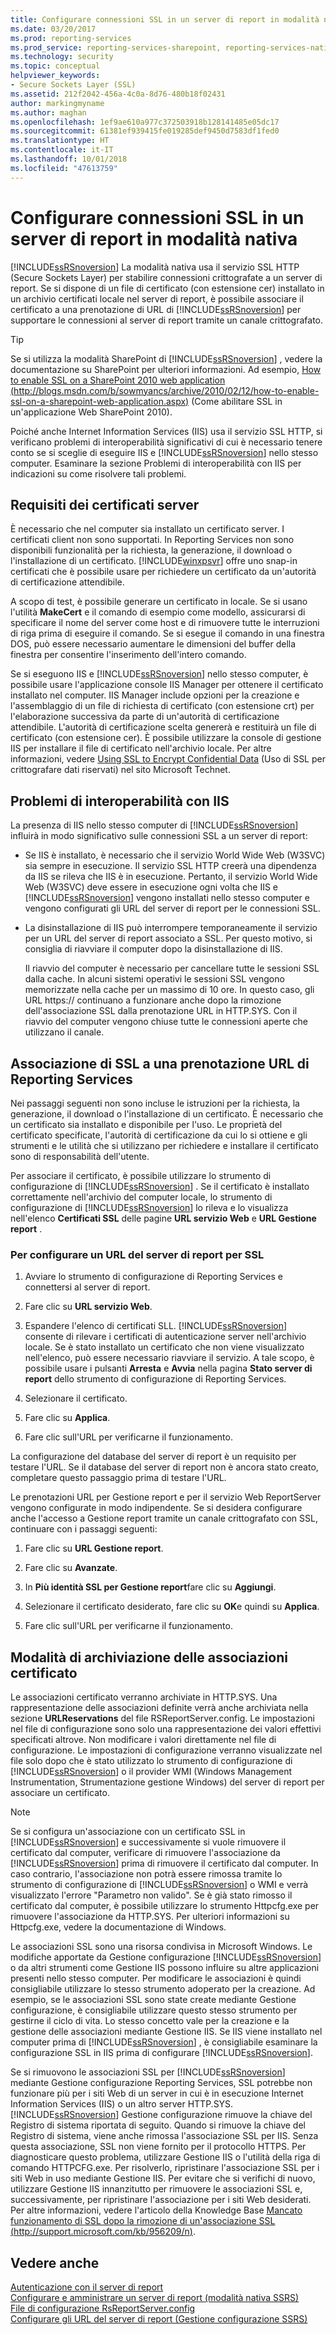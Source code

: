 ```yaml
---
title: Configurare connessioni SSL in un server di report in modalità nativa | Microsoft Docs
ms.date: 03/20/2017
ms.prod: reporting-services
ms.prod_service: reporting-services-sharepoint, reporting-services-native
ms.technology: security
ms.topic: conceptual
helpviewer_keywords:
- Secure Sockets Layer (SSL)
ms.assetid: 212f2042-456a-4c0a-8d76-480b18f02431
author: markingmyname
ms.author: maghan
ms.openlocfilehash: 1ef9ae610a977c372503918b128141485e05dc17
ms.sourcegitcommit: 61381ef939415fe019285def9450d7583df1fed0
ms.translationtype: HT
ms.contentlocale: it-IT
ms.lasthandoff: 10/01/2018
ms.locfileid: "47613759"
---
```

# <a name="configure-ssl-connections-on-a-native-mode-report-server"></a>Configurare connessioni SSL in un server di report in modalità nativa
  [!INCLUDE[ssRSnoversion](../../includes/ssrsnoversion-md.md)] La modalità nativa usa il servizio SSL HTTP (Secure Sockets Layer) per stabilire connessioni crittografate a un server di report. Se si dispone di un file di certificato (con estensione cer) installato in un archivio certificati locale nel server di report, è possibile associare il certificato a una prenotazione di URL di [!INCLUDE[ssRSnoversion](../../includes/ssrsnoversion-md.md)] per supportare le connessioni al server di report tramite un canale crittografato.  
  
> [!TIP]  
>  Se si utilizza la modalità SharePoint di [!INCLUDE[ssRSnoversion](../../includes/ssrsnoversion-md.md)] , vedere la documentazione su SharePoint per ulteriori informazioni. Ad esempio, [How to enable SSL on a SharePoint 2010 web application (http://blogs.msdn.com/b/sowmyancs/archive/2010/02/12/how-to-enable-ssl-on-a-sharepoint-web-application.aspx)](http://blogs.msdn.com/b/sowmyancs/archive/2010/02/12/how-to-enable-ssl-on-a-sharepoint-web-application.aspx) (Come abilitare SSL in un'applicazione Web SharePoint 2010).  
  
 Poiché anche Internet Information Services (IIS) usa il servizio SSL HTTP, si verificano problemi di interoperabilità significativi di cui è necessario tenere conto se si sceglie di eseguire IIS e [!INCLUDE[ssRSnoversion](../../includes/ssrsnoversion-md.md)] nello stesso computer. Esaminare la sezione Problemi di interoperabilità con IIS per indicazioni su come risolvere tali problemi.  
  
## <a name="server-certificate-requirements"></a>Requisiti dei certificati server  
 È necessario che nel computer sia installato un certificato server. I certificati client non sono supportati. In Reporting Services non sono disponibili funzionalità per la richiesta, la generazione, il download o l'installazione di un certificato. [!INCLUDE[winxpsvr](../../includes/winxpsvr-md.md)] offre uno snap-in certificati che è possibile usare per richiedere un certificato da un'autorità di certificazione attendibile.  
  
 A scopo di test, è possibile generare un certificato in locale. Se si usano l'utilità **MakeCert** e il comando di esempio come modello, assicurarsi di specificare il nome del server come host e di rimuovere tutte le interruzioni di riga prima di eseguire il comando. Se si esegue il comando in una finestra DOS, può essere necessario aumentare le dimensioni del buffer della finestra per consentire l'inserimento dell'intero comando.  
  
 Se si eseguono IIS e [!INCLUDE[ssRSnoversion](../../includes/ssrsnoversion-md.md)] nello stesso computer, è possibile usare l'applicazione console IIS Manager per ottenere il certificato installato nel computer. IIS Manager include opzioni per la creazione e l'assemblaggio di un file di richiesta di certificato (con estensione crt) per l'elaborazione successiva da parte di un'autorità di certificazione attendibile. L'autorità di certificazione scelta genererà e restituirà un file di certificato (con estensione cer). È possibile utilizzare la console di gestione IIS per installare il file di certificato nell'archivio locale. Per altre informazioni, vedere [Using SSL to Encrypt Confidential Data](http://go.microsoft.com/fwlink/?LinkId=71123) (Uso di SSL per crittografare dati riservati) nel sito Microsoft Technet.  
  
## <a name="interoperability-issues-with-iis"></a>Problemi di interoperabilità con IIS  
 La presenza di IIS nello stesso computer di [!INCLUDE[ssRSnoversion](../../includes/ssrsnoversion-md.md)] influirà in modo significativo sulle connessioni SSL a un server di report:  
  
-   Se IIS è installato, è necessario che il servizio World Wide Web (W3SVC) sia sempre in esecuzione. Il servizio SSL HTTP creerà una dipendenza da IIS se rileva che IIS è in esecuzione. Pertanto, il servizio World Wide Web (W3SVC) deve essere in esecuzione ogni volta che IIS e [!INCLUDE[ssRSnoversion](../../includes/ssrsnoversion-md.md)] vengono installati nello stesso computer e vengono configurati gli URL del server di report per le connessioni SSL.  
  
-   La disinstallazione di IIS può interrompere temporaneamente il servizio per un URL del server di report associato a SSL. Per questo motivo, si consiglia di riavviare il computer dopo la disinstallazione di IIS.  
  
     Il riavvio del computer è necessario per cancellare tutte le sessioni SSL dalla cache. In alcuni sistemi operativi le sessioni SSL vengono memorizzate nella cache per un massimo di 10 ore. In questo caso, gli URL https:// continuano a funzionare anche dopo la rimozione dell'associazione SSL dalla prenotazione URL in HTTP.SYS. Con il riavvio del computer vengono chiuse tutte le connessioni aperte che utilizzano il canale.  
  
## <a name="bind-ssl-to-a-reporting-services-url-reservation"></a>Associazione di SSL a una prenotazione URL di Reporting Services  
 Nei passaggi seguenti non sono incluse le istruzioni per la richiesta, la generazione, il download o l'installazione di un certificato. È necessario che un certificato sia installato e disponibile per l'uso. Le proprietà del certificato specificate, l'autorità di certificazione da cui lo si ottiene e gli strumenti e le utilità che si utilizzano per richiedere e installare il certificato sono di responsabilità dell'utente.  
  
 Per associare il certificato, è possibile utilizzare lo strumento di configurazione di [!INCLUDE[ssRSnoversion](../../includes/ssrsnoversion-md.md)] . Se il certificato è installato correttamente nell'archivio del computer locale, lo strumento di configurazione di [!INCLUDE[ssRSnoversion](../../includes/ssrsnoversion-md.md)] lo rileva e lo visualizza nell'elenco **Certificati SSL** delle pagine **URL servizio Web** e **URL Gestione report** .  
  
### <a name="to-configure-a-report-server-url-for-ssl"></a>Per configurare un URL del server di report per SSL  
  
1.  Avviare lo strumento di configurazione di Reporting Services e connettersi al server di report.  
  
2.  Fare clic su **URL servizio Web**.  
  
3.  Espandere l'elenco di certificati SLL. [!INCLUDE[ssRSnoversion](../../includes/ssrsnoversion-md.md)] consente di rilevare i certificati di autenticazione server nell'archivio locale. Se è stato installato un certificato che non viene visualizzato nell'elenco, può essere necessario riavviare il servizio. A tale scopo, è possibile usare i pulsanti **Arresta** e **Avvia** nella pagina **Stato server di report** dello strumento di configurazione di Reporting Services.  
  
4.  Selezionare il certificato.  
  
5.  Fare clic su **Applica**.  
  
6.  Fare clic sull'URL per verificarne il funzionamento.  
  
 La configurazione del database del server di report è un requisito per testare l'URL. Se il database del server di report non è ancora stato creato, completare questo passaggio prima di testare l'URL.  
  
 Le prenotazioni URL per Gestione report e per il servizio Web ReportServer vengono configurate in modo indipendente. Se si desidera configurare anche l'accesso a Gestione report tramite un canale crittografato con SSL, continuare con i passaggi seguenti:  
  
1.  Fare clic su **URL Gestione report**.  
  
2.  Fare clic su **Avanzate**.  
  
3.  In **Più identità SSL per Gestione report**fare clic su **Aggiungi**.  
  
4.  Selezionare il certificato desiderato, fare clic su **OK**e quindi su **Applica**.  
  
5.  Fare clic sull'URL per verificarne il funzionamento.  
  
## <a name="how-certificate-bindings-are-stored"></a>Modalità di archiviazione delle associazioni certificato  
 Le associazioni certificato verranno archiviate in HTTP.SYS. Una rappresentazione delle associazioni definite verrà anche archiviata nella sezione **URLReservations** del file RSReportServer.config. Le impostazioni nel file di configurazione sono solo una rappresentazione dei valori effettivi specificati altrove. Non modificare i valori direttamente nel file di configurazione. Le impostazioni di configurazione verranno visualizzate nel file solo dopo che è stato utilizzato lo strumento di configurazione di [!INCLUDE[ssRSnoversion](../../includes/ssrsnoversion-md.md)] o il provider WMI (Windows Management Instrumentation, Strumentazione gestione Windows) del server di report per associare un certificato.  
  
> [!NOTE]  
>  Se si configura un'associazione con un certificato SSL in [!INCLUDE[ssRSnoversion](../../includes/ssrsnoversion-md.md)] e successivamente si vuole rimuovere il certificato dal computer, verificare di rimuovere l'associazione da [!INCLUDE[ssRSnoversion](../../includes/ssrsnoversion-md.md)] prima di rimuovere il certificato dal computer. In caso contrario, l'associazione non potrà essere rimossa tramite lo strumento di configurazione di [!INCLUDE[ssRSnoversion](../../includes/ssrsnoversion-md.md)] o WMI e verrà visualizzato l'errore "Parametro non valido". Se è già stato rimosso il certificato dal computer, è possibile utilizzare lo strumento Httpcfg.exe per rimuovere l'associazione da HTTP.SYS. Per ulteriori informazioni su Httpcfg.exe, vedere la documentazione di Windows.  
  
 Le associazioni SSL sono una risorsa condivisa in Microsoft Windows. Le modifiche apportate da Gestione configurazione [!INCLUDE[ssRSnoversion](../../includes/ssrsnoversion-md.md)] o da altri strumenti come Gestione IIS possono influire su altre applicazioni presenti nello stesso computer. Per modificare le associazioni è quindi consigliabile utilizzare lo stesso strumento adoperato per la creazione.  Ad esempio, se le associazioni SSL sono state create mediante Gestione configurazione, è consigliabile utilizzare questo stesso strumento per gestirne il ciclo di vita. Lo stesso concetto vale per la creazione e la gestione delle associazioni mediante Gestione IIS. Se IIS viene installato nel computer prima di [!INCLUDE[ssRSnoversion](../../includes/ssrsnoversion-md.md)] , è consigliabile esaminare la configurazione SSL in IIS prima di configurare [!INCLUDE[ssRSnoversion](../../includes/ssrsnoversion-md.md)].  
  
 Se si rimuovono le associazioni SSL per [!INCLUDE[ssRSnoversion](../../includes/ssrsnoversion-md.md)] mediante Gestione configurazione Reporting Services, SSL potrebbe non funzionare più per i siti Web di un server in cui è in esecuzione Internet Information Services (IIS) o un altro server HTTP.SYS. [!INCLUDE[ssRSnoversion](../../includes/ssrsnoversion-md.md)] Gestione configurazione rimuove la chiave del Registro di sistema riportata di seguito. Quando si rimuove la chiave del Registro di sistema, viene anche rimossa l'associazione SSL per IIS. Senza questa associazione, SSL non viene fornito per il protocollo HTTPS. Per diagnosticare questo problema, utilizzare Gestione IIS o l'utilità della riga di comando HTTPCFG.exe. Per risolverlo, ripristinare l'associazione SSL per i siti Web in uso mediante Gestione IIS. Per evitare che si verifichi di nuovo, utilizzare Gestione IIS innanzitutto per rimuovere le associazioni SSL e, successivamente, per ripristinare l'associazione per i siti Web desiderati. Per altre informazioni, vedere l'articolo della Knowledge Base [Mancato funzionamento di SSL dopo la rimozione di un'associazione SSL (http://support.microsoft.com/kb/956209/n)](http://support.microsoft.com/kb/956209/n).  
  
## <a name="see-also"></a>Vedere anche  
 [Autenticazione con il server di report](../../reporting-services/security/authentication-with-the-report-server.md)   
 [Configurare e amministrare un server di report &#40;modalità nativa SSRS&#41;](../../reporting-services/report-server/configure-and-administer-a-report-server-ssrs-native-mode.md)   
 [File di configurazione RsReportServer.config](../../reporting-services/report-server/rsreportserver-config-configuration-file.md)   
 [Configurare gli URL del server di report &#40;Gestione configurazione SSRS&#41;](../../reporting-services/install-windows/configure-report-server-urls-ssrs-configuration-manager.md)  
  
  
